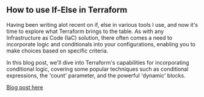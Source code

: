 ## How to use If-Else in Terraform

Having been writing alot recent on if, else in various tools I use, and now it's time to explore what Terraform brings to the table. As with any Infrastructure as Code (IaC) solution, there often comes a need to incorporate logic and conditionals into your configurations, enabling you to make choices based on specific criteria.

In this blog post, we'll dive into Terraform's capabilities for incorporating conditional logic, covering some popular techniques such as conditional expressions, the 'count' parameter, and the powerful 'dynamic' blocks.

[Blog post here](https://thomasthornton.cloud/2021/04/08/importing-terraform-state-at-scale-in-azure/)